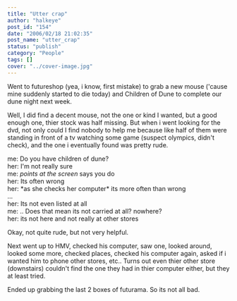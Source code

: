 ```yaml
---
title: "Utter crap"
author: "halkeye"
post_id: "154"
date: "2006/02/18 21:02:35"
post_name: "utter_crap"
status: "publish"
category: "People"
tags: []
cover: "../cover-image.jpg"
---
```


Went to futureshop (yea, i know, first mistake) to grab a new mouse ('cause mine suddenly started to die today) and Children of Dune to complete our dune night next week.

Well, I did find a decent mouse, not the one or kind I wanted, but a good enough one, thier stock was half missing. But when i went looking for the dvd, not only could I find nobody to help me because like half of them were standing in front of a tv watching some game (suspect olympics, didn't check), and the one i eventually found was pretty rude.

me: Do you have children of dune?  
her: I'm not really sure  
me: *points at the screen* says you do  
her: Its often wrong  
her: \*as she checks her computer\* its more often than wrong  
...  
her: Its not even listed at all  
me: .. Does that mean its not carried at all? nowhere?  
her: its not here and not really at other stores

Okay, not quite rude, but not very helpful.

Next went up to HMV, checked his computer, saw one, looked around, looked some more, checked places, checked his computer again, asked if i wanted him to phone other stores, etc.. Turns out even thier other store (downstairs) couldn't find the one they had in thier computer either, but they at least tried.

Ended up grabbing the last 2 boxes of futurama. So its not all bad.
